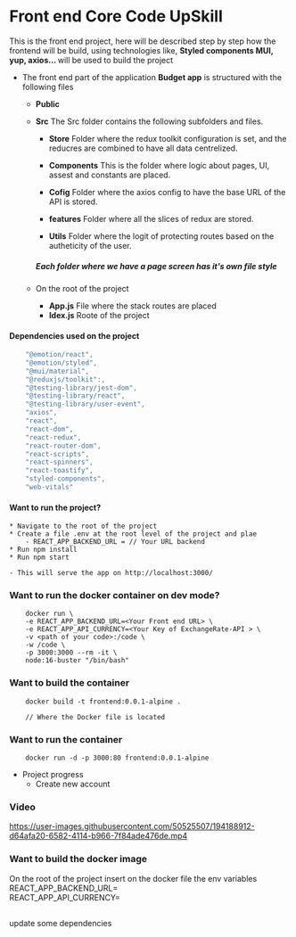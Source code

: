 # Front end Core Code UpSkill

This is the front end project, here will be described step by step how the frontend will be build, using technologies like, <strong>Styled components MUI, yup, axios... </strong> will be used to build the project

* The front end part of the application <strong>Budget app</strong> is structured with the following files

    * <strong>Public</strong>
    * <strong>Src</strong>
        The Src folder contains the following subfolders and files.

        * <strong>Store</strong>
        Folder where the redux toolkit configuration is set, and the reducres are combined to have all data centrelized.

        * <strong>Components</strong>
        This is the folder where logic about pages, UI, assest and constants are placed.

        * <strong>Cofig</strong>
        Folder where the axios config to have the base URL of the API is stored.

        * <strong>features</strong>
        Folder where all the slices of redux are stored.

        * <strong>Utils</strong>
        Folder where the logit of protecting routes based on the autheticity of the user.

        ##### Each folder where we have a page screen has it's own file style

    * On the root of the project
        * <strong>App.js</strong>
        File where the stack routes are placed
        * <strong>Idex.js</strong>
        Roote of the project

#### Dependencies used on the project

```javascript
    "@emotion/react",
    "@emotion/styled",
    "@mui/material",
    "@reduxjs/toolkit":,
    "@testing-library/jest-dom",
    "@testing-library/react",
    "@testing-library/user-event",
    "axios",
    "react",
    "react-dom",
    "react-redux",
    "react-router-dom",
    "react-scripts",
    "react-spinners",
    "react-toastify",
    "styled-components",
    "web-vitals"
```

#### Want to run the project?
    * Navigate to the root of the project
    * Create a file .env at the root level of the project and plae
        - REACT_APP_BACKEND_URL = // Your URL backend
    * Run npm install
    * Run npm start

    - This will serve the app on http://localhost:3000/
    
### Want to run the docker container on dev mode?
```shell
    docker run \
    -e REACT_APP_BACKEND_URL=<Your Front end URL> \
    -e REACT_APP_API_CURRENCY=<Your Key of ExchangeRate-API > \
    -v <path of your code>:/code \
    -w /code \
    -p 3000:3000 --rm -it \
    node:16-buster "/bin/bash"
```

### Want to build the container 
```shell
    docker build -t frontend:0.0.1-alpine . 

    // Where the Docker file is located
```

### Want to run the container
```shell
    docker run -d -p 3000:80 frontend:0.0.1-alpine
```
    
* Project progress
  - Create new account
  
### Video
https://user-images.githubusercontent.com/50525507/194188912-d64afa20-6582-4114-b966-7f84ade476de.mp4


### Want to build the docker image
On the root of the project insert on the docker file the env variables
REACT_APP_BACKEND_URL=<your variable of localhost> \
REACT_APP_API_CURRENCY=<your currenci app key> 
  

##
update some dependencies